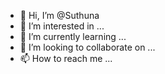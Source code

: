 - 👋 Hi, I’m @Suthuna
- 👀 I’m interested in ...
- 🌱 I’m currently learning ...
- 💞️ I’m looking to collaborate on ...
- 📫 How to reach me ...

<!---
Suthuna/Suthuna is a ✨ special ✨ repository because its `README.md` (this file) appears on your GitHub profile.
You can click the Preview link to take a look at your changes.
--->
